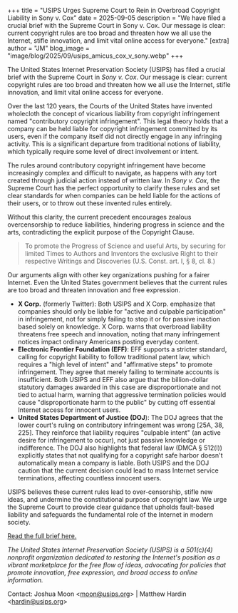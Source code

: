 +++
title = "USIPS Urges Supreme Court to Rein in Overbroad Copyright Liability in Sony v. Cox"
date = 2025-09-05
description = "We have filed a crucial brief with the Supreme Court in Sony v. Cox. Our message is clear: current copyright rules are too broad and threaten how we all use the Internet, stifle innovation, and limit vital online access for everyone."
[extra]
author = "JM"
blog_image = "image/blog/2025/09/usips_amicus_cox_v_sony.webp"
+++

The United States Internet Preservation Society (USIPS) has filed a crucial brief with the Supreme Court in _Sony v. Cox_. Our message is clear: current copyright rules are too broad and threaten how we all use the Internet, stifle innovation, and limit vital online access for everyone.

Over the last 120 years, the Courts of the United States have invented wholecloth the concept of vicarious liability from copyright infringement named "contributory copyright infringement". This legal theory holds that a company can be held liable for copyright infringement committed by its users, even if the company itself did not directly engage in any infringing activity. This is a significant departure from traditional notions of liability, which typically require some level of direct involvement or intent.

The rules around contributory copyright infringement have become increasingly complex and difficult to navigate, as happens with any tort created through judicial action instead of written law. In _Sony v. Cox_, the Supreme Court has the perfect opportunity to clarify these rules and set clear standards for when companies can be held liable for the actions of their users, or to throw out these invented rules entirely.

Without this clarity, the current precedent encourages zealous overcensorship to reduce liabilities, hindering progress in science and the arts, contradicting the explicit purpose of the Copyright Clause.

> To promote the Progress of Science and useful Arts, by securing for limited Times to Authors and Inventors the exclusive Right to their respective Writings and Discoveries (U.S. Const. art. I, § 8, cl. 8.)

Our arguments align with other key organizations pushing for a fairer Internet. Even the United States government believes that the current rules are too broad and threaten innovation and free expression.

* **X Corp.** (formerly Twitter): Both USIPS and X Corp. emphasize that companies should only be liable for "active and culpable participation" in infringement, not for simply failing to stop it or for passive inaction based solely on knowledge. X Corp. warns that overbroad liability threatens free speech and innovation, noting that many infringement notices impact ordinary Americans posting everyday content.
* **Electronic Frontier Foundation (EFF)**: EFF supports a stricter standard, calling for copyright liability to follow traditional patent law, which requires a "high level of intent" and "affirmative steps" to promote infringement. They agree that merely failing to terminate accounts is insufficient. Both USIPS and EFF also argue that the billion-dollar statutory damages awarded in this case are disproportionate and not tied to actual harm, warning that aggressive termination policies would cause "disproportionate harm to the public" by cutting off essential Internet access for innocent users.
* **United States Department of Justice (DOJ**): The DOJ agrees that the lower court's ruling on contributory infringement was wrong [25A, 38, 225]. They reinforce that liability requires "culpable intent" (an active desire for infringement to occur), not just passive knowledge or indifference. The DOJ also highlights that federal law (DMCA § 512(l)) explicitly states that not qualifying for a copyright safe harbor doesn't automatically mean a company is liable. Both USIPS and the DOJ caution that the current decision could lead to mass Internet service terminations, affecting countless innocent users.

USIPS believes these current rules lead to over-censorship, stifle new ideas, and undermine the constitutional purpose of copyright law. We urge the Supreme Court to provide clear guidance that upholds fault-based liability and safeguards the fundamental role of the Internet in modern society.

[Read the full brief here.](/doc/2025/09/20250905162329654_24-171_Amicus%20Brief.pdf)

_The United States Internet Preservation Society (USIPS) is a 501(c)(4) nonprofit organization dedicated to restoring the Internet's position as a vibrant marketplace for the free flow of ideas, advocating for policies that promote innovation, free expression, and broad access to online information._

Contact: Joshua Moon \<<moon@usips.org>\> | Matthew Hardin \<<hardin@usips.org>\>